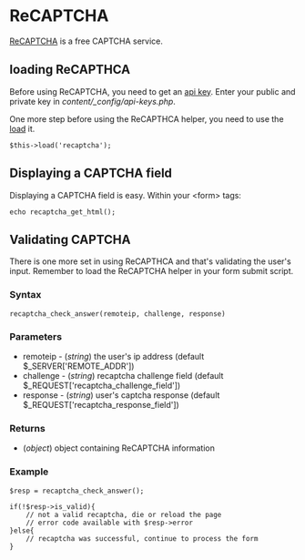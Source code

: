 # ReCAPTCHA

[ReCAPTCHA](http://www.google.com/recaptcha) is a free CAPTCHA service.

## loading ReCAPTHCA

Before using ReCAPTCHA, you need to get an [api key](http://www.google.com/recaptcha/whyrecaptcha). Enter your public and private key in *content/_config/api-keys.php*.

One more step before using the ReCAPTHCA helper, you need to use the [load](load) it.

	$this->load('recaptcha');

## Displaying a CAPTCHA field

Displaying a CAPTCHA field is easy. Within your &lt;form> tags:

	echo recaptcha_get_html();

## Validating CAPTCHA

There is one more set in using ReCAPTHCA and that's validating the user's input. Remember to load the ReCAPTCHA helper in your form submit script.

### Syntax

	recaptcha_check_answer(remoteip, challenge, response)

### Parameters

* remoteip - (*string*) the user's ip address (default $_SERVER['REMOTE_ADDR'])
* challenge - (*string*) recaptcha challenge field (default $_REQUEST['recaptcha_challenge_field'])
* response - (*string*) user's captcha response (default $_REQUEST['recaptcha_response_field'])

### Returns

* (*object*) object containing ReCAPTCHA information

### Example

	$resp = recaptcha_check_answer();
	
	if(!$resp->is_valid){
		// not a valid recaptcha, die or reload the page
		// error code available with $resp->error
	}else{
		// recaptcha was successful, continue to process the form
	}